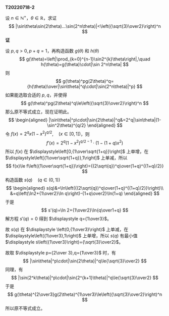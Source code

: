 **T20220718-2**

设 $n\in\mathbb{N}^+$，$\theta\in\mathbb{R}$，求证
$$
|\sin\theta\sin(2\theta)...\sin(2^n\theta)|<\left({\sqrt{3}\over2}\right)^n
$$
**证**

设 $p,q>0,p+q=1$，再构造函数 $g(\theta)$ 和 $h(\theta)$
$$
g(\theta)=\left|\prod_{k=0}^{n-1}\sin2^{k}\theta\right|,\quad h(\theta)=g(\theta)\cdot|\sin 2^n\theta|
$$
则
$$
g(\theta)^pg(2\theta)^q={h(\theta)\over|\sin\theta|^q\cdot|\sin(2^n\theta)|^p}
$$
如果能选取合适的 $p,q$，并使得
$$
g(\theta)^pg(2\theta)^q\le\left({\sqrt{3}\over2}\right)^n
$$
那么原不等式成立，现在证明此。
$$
\begin{aligned}
|\sin\theta|^p\cdot|\sin(2\theta)|^q&=2^q|\sin\theta|(1-\sin^2\theta)^{q/2}
\end{aligned}
$$
令 $\displaystyle f(x)=2^qx(1-x^2)^{q/2},\quad(x\in[0,1])$，则
$$
f'(x)=2^q(1-x^2)^{q/2-1}\cdot\left(1-(1+q)x^2\right)
$$
所以 $f(x)$ 在 $\displaystyle\left[0,{1\over\sqrt{1+q}}\right]$ 上单增，在 $\displaystyle\left[{1\over\sqrt{1+q}},1\right]$ 上单减，所以
$$
f(x)\le f\left({1\over\sqrt{1+q}}\right)={(2\sqrt{q})^q\over(1+q)^{(1+q)/2}}
$$
构造函数 $s(q)\quad(q\in(0,1))$
$$
\begin{aligned}
s(q)&=\ln\left({(2\sqrt{q})^q\over(1+q)^{(1+q)/2}}\right)\\
&=q\left(\ln2+{1\over2}\ln q\right)-{1+q\over2}\ln(1+q)
\end{aligned}
$$
于是
$$
s'(q)=\ln 2+{1\over2}\ln{q\over1+q}
$$
解方程 $s'(q)=0$ 得到 $\displaystyle q={1\over3}$。

故 $s(q)$ 在 $\displaystyle \left(0,{1\over3}\right)$ 上单减，在 $\displaystyle\left({1\over3},1\right)$ 上单增，所以 $s(q)$ 有最小值 $\displaystyle s\left({1\over3}\right)={\sqrt{3}\over2}$。

故取 $\displaystyle p={2\over 3},q={1\over3}$ 时，有
$$
|\sin\theta|^p\cdot|\sin(2\theta)|^q\le{\sqrt{3}\over2}
$$
同理，有
$$
|\sin(2^k\theta)|^p\cdot|\sin(2^{k+1}\theta)|^q\le{\sqrt{3}\over2}
$$
于是
$$
g(\theta)^{2\over3}g(2\theta)^{1\over3}\le\left({\sqrt{3}\over2}\right)^n
$$
所以原不等式成立。







